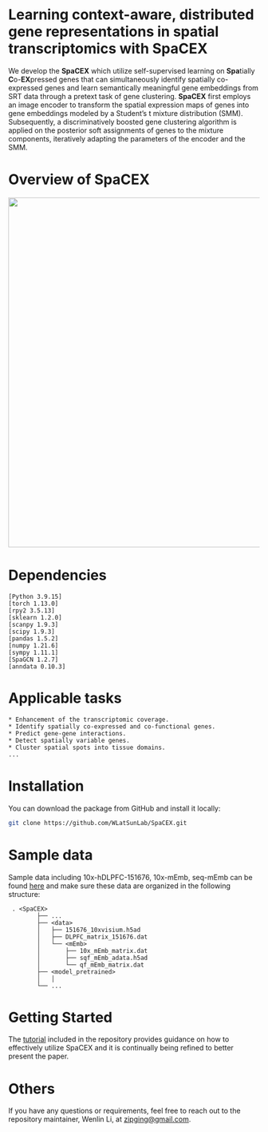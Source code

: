 # Learning context-aware, distributed gene representations in spatial transcriptomics with SpaCEX

We develop the **SpaCEX** which utilize self-supervised learning on **Spa**tially **C**o-**EX**pressed genes that can simultaneously identify spatially co-expressed genes and learn semantically meaningful gene embeddings from SRT data through a pretext task of gene clustering. **SpaCEX** first employs an image encoder to transform the spatial expression maps of genes into gene embeddings modeled by a Student’s t mixture distribution (SMM). Subsequently, a discriminatively boosted gene clustering algorithm is applied on the posterior soft assignments of genes to the mixture components, iteratively adapting the parameters of the encoder and the SMM. 
# Overview of SpaCEX

<p align="center">
  <img src="https://github.com/WLatSunLab/SpaCEX/assets/121435520/69c74478-ac8a-40d1-95c4-8ee9d069b253" width="700">
</p>

# Dependencies
```
[Python 3.9.15]
[torch 1.13.0]
[rpy2 3.5.13]
[sklearn 1.2.0]
[scanpy 1.9.3]
[scipy 1.9.3]
[pandas 1.5.2]
[numpy 1.21.6]
[sympy 1.11.1]
[SpaGCN 1.2.7]
[anndata 0.10.3]
```

# Applicable tasks
```
* Enhancement of the transcriptomic coverage.
* Identify spatially co-expressed and co-functional genes.
* Predict gene-gene interactions.
* Detect spatially variable genes.
* Cluster spatial spots into tissue domains.
...
```

# Installation
You can download the package from GitHub and install it locally:
```bash
git clone https://github.com/WLatSunLab/SpaCEX.git
```
# Sample data
Sample data including 10x-hDLPFC-151676, 10x-mEmb, seq-mEmb can be found [here](https://drive.google.com/drive/folders/1C3Gk-HVYp2dQh4id8H68M9p8IWEOIut_?usp=drive_link) and make sure these data are organized in the following structure:
```
 . <SpaCEX>
        ├── ...
        ├── <data>
        │   ├── 151676_10xvisium.h5ad
        │   ├── DLPFC_matrix_151676.dat
        │   └── <mEmb>
        │       ├── 10x_mEmb_matrix.dat
        │       ├── sqf_mEmb_adata.h5ad
        │       └── qf_mEmb_matrix.dat
        ├── <model_pretrained>
        │   │
        └── ...

```
# Getting Started
The [tutorial](https://zipging.github.io/SpaCEX.github.io/) included in the repository provides guidance on how to effectively utilize SpaCEX and it is continually being refined to better present the paper.

# Others
If you have any questions or requirements, feel free to reach out to the repository maintainer, Wenlin Li, at zipging@gmail.com.
